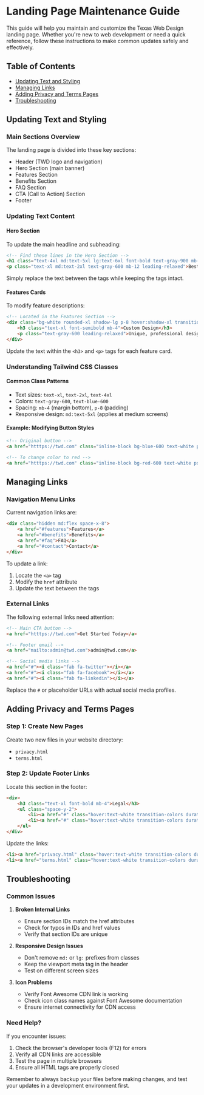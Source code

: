 # Landing Page Maintenance Guide

This guide will help you maintain and customize the Texas Web Design landing page. Whether you're new to web development or need a quick reference, follow these instructions to make common updates safely and effectively.

## Table of Contents
- [Updating Text and Styling](#updating-text-and-styling)
- [Managing Links](#managing-links)
- [Adding Privacy and Terms Pages](#adding-privacy-and-terms-pages)
- [Troubleshooting](#troubleshooting)

## Updating Text and Styling

### Main Sections Overview
The landing page is divided into these key sections:
- Header (TWD logo and navigation)
- Hero Section (main banner)
- Features Section
- Benefits Section
- FAQ Section
- CTA (Call to Action) Section
- Footer

### Updating Text Content

#### Hero Section
To update the main headline and subheading:
```html
<!-- Find these lines in the Hero Section -->
<h1 class="text-4xl md:text-5xl lg:text-6xl font-bold text-gray-900 mb-6">Texas Web Design</h1>
<p class="text-xl md:text-2xl text-gray-600 mb-12 leading-relaxed">Best Websites In Texas</p>
```
Simply replace the text between the tags while keeping the tags intact.

#### Features Cards
To modify feature descriptions:
```html
<!-- Located in the Features Section -->
<div class="bg-white rounded-xl shadow-lg p-8 hover:shadow-xl transition-shadow duration-300">
    <h3 class="text-xl font-semibold mb-4">Custom Design</h3>
    <p class="text-gray-600 leading-relaxed">Unique, professional designs tailored to your brand and business needs.</p>
</div>
```
Update the text within the `<h3>` and `<p>` tags for each feature card.

### Understanding Tailwind CSS Classes

#### Common Class Patterns
- Text sizes: `text-xl`, `text-2xl`, `text-4xl`
- Colors: `text-gray-600`, `text-blue-600`
- Spacing: `mb-4` (margin bottom), `p-8` (padding)
- Responsive design: `md:text-5xl` (applies at medium screens)

#### Example: Modifying Button Styles
```html
<!-- Original button -->
<a href="htttps://twd.com" class="inline-block bg-blue-600 text-white px-8 py-4 rounded-lg text-lg font-semibold hover:bg-blue-700 transform hover:scale-105 transition-all duration-300 shadow-lg">Get Started Today</a>

<!-- To change color to red -->
<a href="htttps://twd.com" class="inline-block bg-red-600 text-white px-8 py-4 rounded-lg text-lg font-semibold hover:bg-red-700 transform hover:scale-105 transition-all duration-300 shadow-lg">Get Started Today</a>
```

## Managing Links

### Navigation Menu Links
Current navigation links are:
```html
<div class="hidden md:flex space-x-8">
    <a href="#features">Features</a>
    <a href="#benefits">Benefits</a>
    <a href="#faq">FAQ</a>
    <a href="#contact">Contact</a>
</div>
```

To update a link:
1. Locate the `<a>` tag
2. Modify the `href` attribute
3. Update the text between the tags

### External Links
The following external links need attention:
```html
<!-- Main CTA button -->
<a href="htttps://twd.com">Get Started Today</a>

<!-- Footer email -->
<a href="mailto:admin@twd.com">admin@twd.com</a>

<!-- Social media links -->
<a href="#"><i class="fab fa-twitter"></i></a>
<a href="#"><i class="fab fa-facebook"></i></a>
<a href="#"><i class="fab fa-linkedin"></i></a>
```

Replace the `#` or placeholder URLs with actual social media profiles.

## Adding Privacy and Terms Pages

### Step 1: Create New Pages
Create two new files in your website directory:
- `privacy.html`
- `terms.html`

### Step 2: Update Footer Links
Locate this section in the footer:
```html
<div>
    <h3 class="text-xl font-bold mb-4">Legal</h3>
    <ul class="space-y-2">
        <li><a href="#" class="hover:text-white transition-colors duration-300">Privacy Policy</a></li>
        <li><a href="#" class="hover:text-white transition-colors duration-300">Terms of Service</a></li>
    </ul>
</div>
```

Update the links:
```html
<li><a href="privacy.html" class="hover:text-white transition-colors duration-300">Privacy Policy</a></li>
<li><a href="terms.html" class="hover:text-white transition-colors duration-300">Terms of Service</a></li>
```

## Troubleshooting

### Common Issues

1. **Broken Internal Links**
   - Ensure section IDs match the href attributes
   - Check for typos in IDs and href values
   - Verify that section IDs are unique

2. **Responsive Design Issues**
   - Don't remove `md:` or `lg:` prefixes from classes
   - Keep the viewport meta tag in the header
   - Test on different screen sizes

3. **Icon Problems**
   - Verify Font Awesome CDN link is working
   - Check icon class names against Font Awesome documentation
   - Ensure internet connectivity for CDN access

### Need Help?
If you encounter issues:
1. Check the browser's developer tools (F12) for errors
2. Verify all CDN links are accessible
3. Test the page in multiple browsers
4. Ensure all HTML tags are properly closed

Remember to always backup your files before making changes, and test your updates in a development environment first.